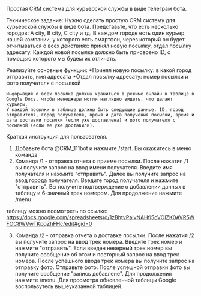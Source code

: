 Простая CRM система для курьерской службы в виде телеграм бота. 

Техническое задание:
Нужно сделать простую CRM систему для курьерской службы в виде бота.
Представьте, что есть несколько городов: A city, B city, C city и тд. В каждом городе есть один курьер нашей компании, у которого есть смартфон, через который он будет отчитываться о всех действиях: принял новую посылку, отдал посылку адресату. Каждой новой посылке должно быть присвоено ID, с помощью которого мы будем их отличать.

Реализуйте основные функции:
    *Принял новую посылку: в какой город отправить, имя адресата
    *Отдал посылку адресату: номер посылки и фото получателя с посылкой
    
    Информация о всех посылка должны храниться в режиме онлайн в таблице в Google Docs, чтобы менеджеры могли наглядно видеть, что делают курьеры.
    У каждой посылки в таблице должны быть следующие данные: ID, город отправителя, город получателя, время и дата получения посылки, время и дата доставки посылки (если уже доставлена) и фото получателя с посылкой (если ее уже доставили).
   
Краткая инструкция для пользователя.

1. Добавьте бота @CRM_111bot и нажмите /start. Вы окажитесь в меню команда
2. Команда /1 - отправка отчета о приеме посылки. После нажатия /1 вы получите запрос на ввод имени получателя. Введите имя получателя и нажмите "отправить". Далее вы получите запрос на ввод города получателя. Введите город получателя и нажмите "отправить". Вы получите подтверждение о добавлении данных в таблицу и 6-значный трек номером. Для продолжение нажмите /menu

таблицу можно посмотреть по ссылке:
https://docs.google.com/spreadsheets/d/1zBhtvPaivNAHfi5oVOlZK0AVR5WFOC8WVwTKpqZhFHc/edit#gid=0

3. Команда /2 - отправка отчета о доставке посылки. После нажатия /2 вы получите запрос на ввод трек номера. Введите трек номер и нажмите "отправить". Если введен неверный трек номер вы получите сообщение об этом и повторный запрос на ввод трек номера. После успешного ввода трек номера вы получите запрос на отправку фото. Отправьте фото. После успешной отправки фото вы получите сообщение "запись добавлене". Для продолжения нажмите /menu. Для просмотра обновленной таблицы Google воспользутесь вышеуказанной таблицей.

